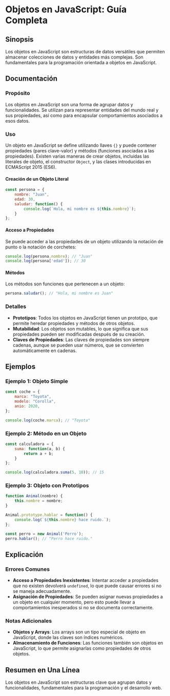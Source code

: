 <!--
Meta Description: # Objetos en JavaScript: Guía Completa ## Sinopsis Los objetos en JavaScript son estructuras de datos versátiles que permiten almacenar colecciones de...
Meta Keywords: javascript, propiedades, objetos, son, que
-->

# Objetos en JavaScript: Guía Completa

## Sinopsis
Los objetos en JavaScript son estructuras de datos versátiles que permiten almacenar colecciones de datos y entidades más complejas. Son fundamentales para la programación orientada a objetos en JavaScript.

## Documentación
### Propósito
Los objetos en JavaScript son una forma de agrupar datos y funcionalidades. Se utilizan para representar entidades del mundo real y sus propiedades, así como para encapsular comportamientos asociados a esos datos.

### Uso
Un objeto en JavaScript se define utilizando llaves `{}` y puede contener propiedades (pares clave-valor) y métodos (funciones asociadas a las propiedades). Existen varias maneras de crear objetos, incluidas las literales de objeto, el constructor `Object`, y las clases introducidas en ECMAScript 2015 (ES6).

#### Creación de un Objeto Literal
```javascript
const persona = {
    nombre: "Juan",
    edad: 30,
    saludar: function() {
        console.log(`Hola, mi nombre es ${this.nombre}`);
    }
};
```

#### Acceso a Propiedades
Se puede acceder a las propiedades de un objeto utilizando la notación de punto o la notación de corchetes:
```javascript
console.log(persona.nombre); // "Juan"
console.log(persona['edad']); // 30
```

#### Métodos
Los métodos son funciones que pertenecen a un objeto:
```javascript
persona.saludar(); // "Hola, mi nombre es Juan"
```

### Detalles
- **Prototipos**: Todos los objetos en JavaScript tienen un prototipo, que permite heredar propiedades y métodos de otros objetos.
- **Mutabilidad**: Los objetos son mutables, lo que significa que sus propiedades pueden ser modificadas después de su creación.
- **Claves de Propiedades**: Las claves de propiedades son siempre cadenas, aunque se pueden usar números, que se convierten automáticamente en cadenas.

## Ejemplos
### Ejemplo 1: Objeto Simple
```javascript
const coche = {
    marca: "Toyota",
    modelo: "Corolla",
    anio: 2020,
};

console.log(coche.marca); // "Toyota"
```

### Ejemplo 2: Método en un Objeto
```javascript
const calculadora = {
    suma: function(a, b) {
        return a + b;
    }
};

console.log(calculadora.suma(5, 10)); // 15
```

### Ejemplo 3: Objeto con Prototipos
```javascript
function Animal(nombre) {
    this.nombre = nombre;
}

Animal.prototype.hablar = function() {
    console.log(`${this.nombre} hace ruido.`);
};

const perro = new Animal('Perro');
perro.hablar(); // "Perro hace ruido."
```

## Explicación
### Errores Comunes
- **Acceso a Propiedades Inexistentes**: Intentar acceder a propiedades que no existen devolverá `undefined`, lo que puede causar errores si no se maneja adecuadamente.
- **Asignación de Propiedades**: Se pueden asignar nuevas propiedades a un objeto en cualquier momento, pero esto puede llevar a comportamientos inesperados si no se documenta correctamente.

### Notas Adicionales
- **Objetos y Arrays**: Los arrays son un tipo especial de objeto en JavaScript, donde las claves son índices numéricos.
- **Almacenamiento de Funciones**: Las funciones también son objetos en JavaScript, lo que permite asignarlas como propiedades de otros objetos.

## Resumen en Una Línea
Los objetos en JavaScript son estructuras clave que agrupan datos y funcionalidades, fundamentales para la programación y el desarrollo web.